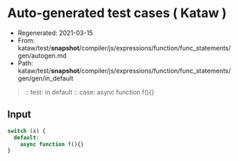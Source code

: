 # Auto-generated test cases ( Kataw )
- Regenerated: 2021-03-15
- From: kataw/test/__snapshot__/compiler/js/expressions/function/func_statements/gen/autogen.md
- Path: kataw/test/__snapshot__/compiler/js/expressions/function/func_statements/gen/gen/in_default
> :: test: in default
> :: case: async function f(){}
## Input

`````js
switch (x) {
  default:
    async function f(){}
}
`````
